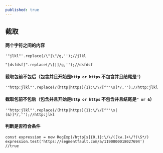 ```yaml
---
published: true
---
```

## 截取

#### 两个字符之间的内容

```
'"jlkl"'.replace(/\"|\"/g,'');//jlkl

"[dsfdsf]".replace(/\[|]/g,'');//dsfdsf

```

#### 截取包前不包后（包含并且开始是`http or https` 不包含并且结尾是`"`）

```
'"http:jlkl"'.replace(/(http|https){1}:\/\/[^"'\s]*/,'');//http:jlkl

```

#### 截取包前不包后（包含并且开始是`http or https` 不包含并且结尾是`" or &`）

```
'"http:jlkl"'.replace(/(http|https){1}:\/\/[^"'\s|(&)]*/,'');//http:jlkl
```

#### 判断是否符合条件

```
const expression = new RegExp(/http[s]{0,1}:\/\/([\w.]+\/?)\S*/)
expression.test('https://segmentfault.com/a/1190000018027694')
//true

```